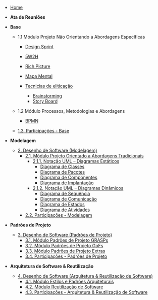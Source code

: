 <!-- docs/_sidebar.md -->

- [Home](/README.md)


- **Ata de Reuniões**

- **Base**

  - 1.1 Módulo Projeto Não Orientando a Abordagens Específicas
    - [Design Sprint](/docs/Base/DesignSprint.md) 
    - [5W2H](/docs/Base/5W2H.md) 
    - [Rich Picture](/docsBase/Rich-picture.md) 
    - [Mapa Mental](/docs/Base/mapamental.md)

    - [Tecnicias de eliticação](#)

      - [Brainstorming](/docs/Base/eliticacao/Brainstorming.md)
      - [Story Board](/docs/Base/eliticacao/StoryBoard.md)


  - 1.2 Módulo Processos, Metodologias e Abordagens

    - [BPMN](/docsBase/BPMN.md)

  - [1.3. Participações - Base](/docs/Base/1.3.ParticipacoesBase.md)

- **Modelagem**
  - [2. Desenho de Software (Modelagem)](/docs/Modelagem/2.Modelagem.md)
    - [2.1. Módulo Projeto Orientado a Abordagens Tradicionais](/docs/Modelagem/2.1.ModelagemTradicional.md)
      - [2.1.1. Notação UML – Diagramas Estáticos](/docs/Modelagem/2.1.1.UMLEstaticos.md)
        - [Diagrama de Classes](/Modelagem/DiagramaEstaticos/DiagramaDeClasses.md)
        - [Diagrama de Pacotes]()
        - [Diagrama de Componentes]()
        - [Diagrama de Implantação]()
      - [2.1.2. Notação UML – Diagramas Dinâmicos](/docs/Modelagem/2.1.2.UMLDinamicos.md)
        - [Diagrama de Sequência](/docs/Modelagem/diagramasDinamicos/Diagramadesequência.md)
        - [Diagrama de Comunicação](/Modelagem/diagramasDinamicos/)
        - [Diagrama de Estados](/docs/Modelagem/diagramasDinamicos/DiagramadeEstados.md)
        - [Diagrama de Atividades](/docs/Modelagem/diagramasDinamicos/DiagramadeAtividades.md)
    - [2.2. Participações - Modelagem](/docs/Modelagem/2.2.ParticipacoesModelagem.md)

- **Padrões de Projeto**
  - [3. Desenho de Software (Padrões de Projeto)]()
    - [3.1. Módulo Padrões de Projeto GRASPs]()
    - [3.2. Módulo Padrões de Projeto GoFs]()
    - [3.3. Módulo Padrões de Projeto Extras]()
    - [3.4. Participações - Padrões de Projeto]()

- **Arquitetura de Software & Reutilização**
  - [4. Desenho de Software (Arquitetura & Reutilização de Software)]()
    - [4.1. Módulo Estilos e Padrões Arquiteturais]()
    - [4.2. Módulo Reutilização de Software]()
    - [4.3. Participações - Arquitetura & Reutilização de Software]()